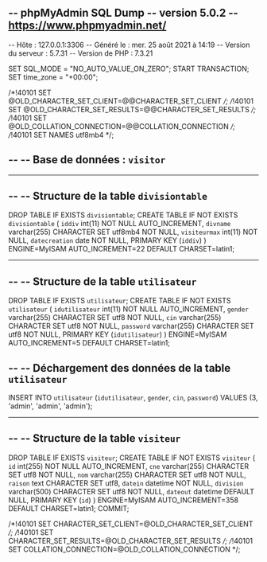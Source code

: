 -- phpMyAdmin SQL Dump
-- version 5.0.2
-- https://www.phpmyadmin.net/
--
-- Hôte : 127.0.0.1:3306
-- Généré le : mer. 25 août 2021 à 14:19
-- Version du serveur :  5.7.31
-- Version de PHP : 7.3.21

SET SQL_MODE = "NO_AUTO_VALUE_ON_ZERO";
START TRANSACTION;
SET time_zone = "+00:00";


/*!40101 SET @OLD_CHARACTER_SET_CLIENT=@@CHARACTER_SET_CLIENT */;
/*!40101 SET @OLD_CHARACTER_SET_RESULTS=@@CHARACTER_SET_RESULTS */;
/*!40101 SET @OLD_COLLATION_CONNECTION=@@COLLATION_CONNECTION */;
/*!40101 SET NAMES utf8mb4 */;

--
-- Base de données : `visitor`
--

-- --------------------------------------------------------

--
-- Structure de la table `divisiontable`
--

DROP TABLE IF EXISTS `divisiontable`;
CREATE TABLE IF NOT EXISTS `divisiontable` (
  `iddiv` int(11) NOT NULL AUTO_INCREMENT,
  `divname` varchar(255) CHARACTER SET utf8mb4 NOT NULL,
  `visiteurmax` int(11) NOT NULL,
  `datecreation` date NOT NULL,
  PRIMARY KEY (`iddiv`)
) ENGINE=MyISAM AUTO_INCREMENT=22 DEFAULT CHARSET=latin1;

-- --------------------------------------------------------

--
-- Structure de la table `utilisateur`
--

DROP TABLE IF EXISTS `utilisateur`;
CREATE TABLE IF NOT EXISTS `utilisateur` (
  `idutilisateur` int(11) NOT NULL AUTO_INCREMENT,
  `gender` varchar(255) CHARACTER SET utf8 NOT NULL,
  `cin` varchar(255) CHARACTER SET utf8 NOT NULL,
  `password` varchar(255) CHARACTER SET utf8 NOT NULL,
  PRIMARY KEY (`idutilisateur`)
) ENGINE=MyISAM AUTO_INCREMENT=5 DEFAULT CHARSET=latin1;

--
-- Déchargement des données de la table `utilisateur`
--

INSERT INTO `utilisateur` (`idutilisateur`, `gender`, `cin`, `password`) VALUES
(3, 'admin', 'admin', 'admin');

-- --------------------------------------------------------

--
-- Structure de la table `visiteur`
--

DROP TABLE IF EXISTS `visiteur`;
CREATE TABLE IF NOT EXISTS `visiteur` (
  `id` int(255) NOT NULL AUTO_INCREMENT,
  `cne` varchar(255) CHARACTER SET utf8 NOT NULL,
  `nom` varchar(255) CHARACTER SET utf8 NOT NULL,
  `raison` text CHARACTER SET utf8,
  `datein` datetime NOT NULL,
  `division` varchar(500) CHARACTER SET utf8 NOT NULL,
  `dateout` datetime DEFAULT NULL,
  PRIMARY KEY (`id`)
) ENGINE=MyISAM AUTO_INCREMENT=358 DEFAULT CHARSET=latin1;
COMMIT;

/*!40101 SET CHARACTER_SET_CLIENT=@OLD_CHARACTER_SET_CLIENT */;
/*!40101 SET CHARACTER_SET_RESULTS=@OLD_CHARACTER_SET_RESULTS */;
/*!40101 SET COLLATION_CONNECTION=@OLD_COLLATION_CONNECTION */;
